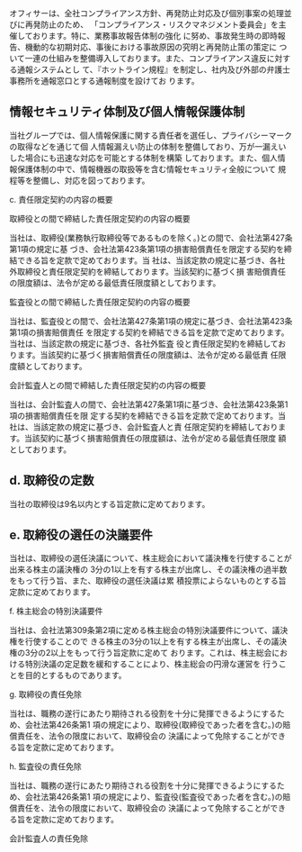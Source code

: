 オフィサーは、全社コンプライアンス方針、再発防止対応及び個別事案の処理並びに再発防止のため、 「コンプライアンス・リスクマネジメント委員会」を主催しております。特に、業務事故報告体制の強化 に努め、事故発生時の即時報告、機動的な初期対応、事後における事故原因の究明と再発防止策の策定に ついて一連の仕組みを整備導入しております。また、コンプライアンス違反に対する通報システムとし て、『ホットライン規程』を制定し、社内及び外部の弁護士事務所を通報窓口とする通報制度を設けてお ります。

## 情報セキュリティ体制及び個人情報保護体制

当社グループでは、個人情報保護に関する責任者を選任し、プライバシーマークの取得などを通じて個 人情報漏えい防止の体制を整備しており、万が一漏えいした場合にも迅速な対応を可能とする体制を構築 しております。また、個人情報保護体制の中で、情報機器の取扱等を含む情報セキュリティ全般について 規程等を整備し、対応を図っております。

c. 責任限定契約の内容の概要

取締役との間で締結した責任限定契約の内容の概要

当社は、取締役(業務執行取締役等であるものを除く。)との間で、会社法第427条第1項の規定に基 づき、会社法第423条第1項の損害賠償責任を限定する契約を締結できる旨を定款で定めております。当 社は、当該定款の規定に基づき、各社外取締役と責任限定契約を締結しております。当該契約に基づく損 害賠償責任の限度額は、法令が定める最低責任限度額としております。

監査役との間で締結した責任限定契約の内容の概要

当社は、監査役との間で、会社法第427条第1項の規定に基づき、会社法第423条第1項の損害賠償責任 を限定する契約を締結できる旨を定款で定めております。当社は、当該定款の規定に基づき、各社外監査 役と責任限定契約を締結しております。当該契約に基づく損害賠償責任の限度額は、法令が定める最低責 任限度額としております。

会計監査人との間で締結した責任限定契約の内容の概要

当社は、会計監査人の間で、会社法第427条第1項に基づき、会社法第423条第1項の損害賠償責任を限 定する契約を締結できる旨を定款で定めております。当社は、当該定款の規定に基づき、会計監査人と責 任限定契約を締結しております。当該契約に基づく損害賠償責任の限度額は、法令が定める最低責任限度 額としております。

## d. 取締役の定数

当社の取締役は9名以内とする旨定款に定めております。

## e. 取締役の選任の決議要件

当社は、取締役の選任決議について、株主総会において議決権を行使することが出来る株主の議決権の 3分の1以上を有する株主が出席し、その議決権の過半数をもって行う旨、また、取締役の選任決議は累 積投票によらないものとする旨定款に定めております。

f. 株主総会の特別決議要件

当社は、会社法第309条第2項に定める株主総会の特別決議要件について、議決権を行使することので きる株主の3分の1以上を有する株主が出席し、その議決権の3分の2以上をもって行う旨定款に定めて おります。これは、株主総会における特別決議の定足数を緩和することにより、株主総会の円滑な運営を 行うことを目的とするものであります。

g. 取締役の責任免除

当社は、職務の遂行にあたり期待される役割を十分に発揮できるようにするため、会社法第426条第1 項の規定により、取締役(取締役であった者を含む。)の賠償責任を、法令の限度において、取締役会の 決議によって免除することができる旨を定款に定めております。

h. 監査役の責任免除

当社は、職務の遂行にあたり期待される役割を十分に発揮できるようにするため、会社法第426条第1 項の規定により、監査役(監査役であった者を含む。)の賠償責任を、法令の限度において、取締役会の 決議によって免除することができる旨を定款に定めております。

会計監査人の責任免除